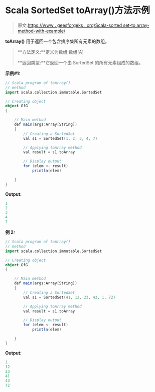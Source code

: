 # Scala SortedSet toArray()方法示例

> 原文:[https://www . geesforgeks . org/Scala-sorted set-to array-method-with-example/](https://www.geeksforgeeks.org/scala-sortedset-toarray-method-with-example/)

**toArray()** 用于返回一个包含排序集所有元素的数组。

> **方法定义:**定义为数组:数组[A]
> 
> **返回类型:**它返回一个由 SortedSet 的所有元素组成的数组。

**示例#1:**

```scala
// Scala program of toArray() 
// method 
import scala.collection.immutable.SortedSet 

// Creating object 
object GfG 
{ 

    // Main method 
    def main(args:Array[String]) 
    { 
        // Creating a SortedSet 
        val s1 = SortedSet(1, 2, 3, 4, 7) 

        // Applying toArray method 
        val result = s1.toArray

        // Display output
        for (elem <- result)
            println(elem)

    } 
} 
```

**Output:**

```scala
1
2
3
4
7

```

**例 2:**

```scala
// Scala program of toArray() 
// method
import scala.collection.immutable.SortedSet  

// Creating object 
object GfG 
{ 

    // Main method 
    def main(args:Array[String]) 
    { 
        // Creating a SortedSet 
        val s1 = SortedSet(41, 12, 23, 43, 1, 72) 

        // Applying toArray method 
        val result = s1.toArray

        // Display output
        for (elem <- result)
            println(elem)

    } 
} 
```

**Output:**

```scala
1
12
23
41
43
72

```